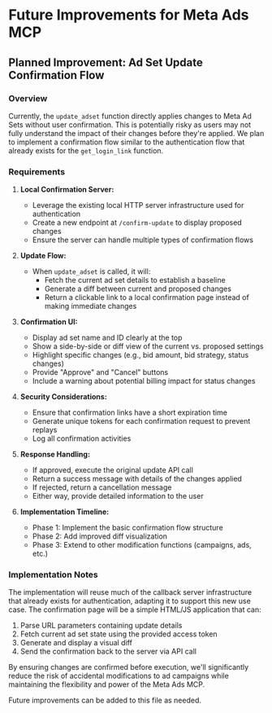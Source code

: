 # Future Improvements for Meta Ads MCP

## Planned Improvement: Ad Set Update Confirmation Flow

### Overview
Currently, the `update_adset` function directly applies changes to Meta Ad Sets without user confirmation. This is potentially risky as users may not fully understand the impact of their changes before they're applied. We plan to implement a confirmation flow similar to the authentication flow that already exists for the `get_login_link` function.

### Requirements

1. **Local Confirmation Server:**
   - Leverage the existing local HTTP server infrastructure used for authentication
   - Create a new endpoint at `/confirm-update` to display proposed changes
   - Ensure the server can handle multiple types of confirmation flows

2. **Update Flow:**
   - When `update_adset` is called, it will:
     - Fetch the current ad set details to establish a baseline
     - Generate a diff between current and proposed changes
     - Return a clickable link to a local confirmation page instead of making immediate changes
   
3. **Confirmation UI:**
   - Display ad set name and ID clearly at the top
   - Show a side-by-side or diff view of the current vs. proposed settings
   - Highlight specific changes (e.g., bid amount, bid strategy, status changes)
   - Provide "Approve" and "Cancel" buttons
   - Include a warning about potential billing impact for status changes

4. **Security Considerations:**
   - Ensure that confirmation links have a short expiration time
   - Generate unique tokens for each confirmation request to prevent replays
   - Log all confirmation activities

5. **Response Handling:**
   - If approved, execute the original update API call
   - Return a success message with details of the changes applied
   - If rejected, return a cancellation message
   - Either way, provide detailed information to the user

6. **Implementation Timeline:**
   - Phase 1: Implement the basic confirmation flow structure
   - Phase 2: Add improved diff visualization
   - Phase 3: Extend to other modification functions (campaigns, ads, etc.)

### Implementation Notes

The implementation will reuse much of the callback server infrastructure that already exists for authentication, adapting it to support this new use case. The confirmation page will be a simple HTML/JS application that can:

1. Parse URL parameters containing update details
2. Fetch current ad set state using the provided access token
3. Generate and display a visual diff
4. Send the confirmation back to the server via API call

By ensuring changes are confirmed before execution, we'll significantly reduce the risk of accidental modifications to ad campaigns while maintaining the flexibility and power of the Meta Ads MCP.

Future improvements can be added to this file as needed. 